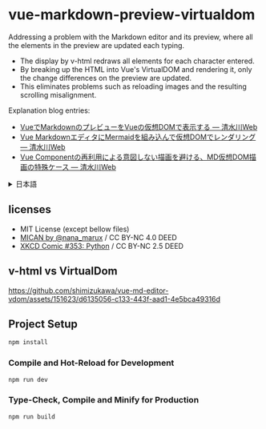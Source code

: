 # vue-markdown-preview-virtualdom

Addressing a problem with the Markdown editor and its preview, where all the elements in the preview are updated each typing.

- The display by v-html redraws all elements for each character entered.
- By breaking up the HTML into Vue's VirtualDOM and rendering it, only the change differences on the preview are updated.
- This eliminates problems such as reloading images and the resulting scrolling misalignment.

Explanation blog entries:

- [VueでMarkdownのプレビューをVueの仮想DOMで表示する — 清水川Web](https://www.freia.jp/taka/blog/vue-md-editor-vdom/index.html)
- [Vue MarkdownエディタにMermaidを組み込んで仮想DOMでレンダリング — 清水川Web](https://www.freia.jp/taka/blog/vue-md-editor-vdom-mermaid/index.html)
- [Vue Componentの再利用による意図しない描画を避ける、MD仮想DOM描画の特殊ケース — 清水川Web](https://www.freia.jp/taka/blog/vue-md-editor-vdom-reused/index.html)

<details>
<summary>日本語</summary>

Markdown エディタとそのプレビューを作るときに、プレビューのエレメントが文字入力ごとに全て更新されてしまう問題の対処。

- v-htmlによる表示は1文字入力毎に全てのエレメントを再描画します。
- HTMLをVueのVirtualDOMに分解してレンダリングすることで、プレビュー上の変更差分だけが更新されます。
- これによって、画像の再ロードや、それに伴うスクロール位置のズレなどの問題を解消できます。

</details>

## licenses

- MIT License (except bellow files)
- [MICAN by @nana_marux](https://twitter.com/nana_marux/status/1726451529820058108) / CC BY-NC 4.0 DEED
- [XKCD Comic #353: Python](https://www.explainxkcd.com/wiki/index.php/353:_Python) / CC BY-NC 2.5 DEED

## v-html vs VirtualDom

https://github.com/shimizukawa/vue-md-editor-vdom/assets/151623/d6135056-c133-443f-aad1-4e5bca49316d

## Project Setup

```sh
npm install
```

### Compile and Hot-Reload for Development

```sh
npm run dev
```

### Type-Check, Compile and Minify for Production

```sh
npm run build
```
